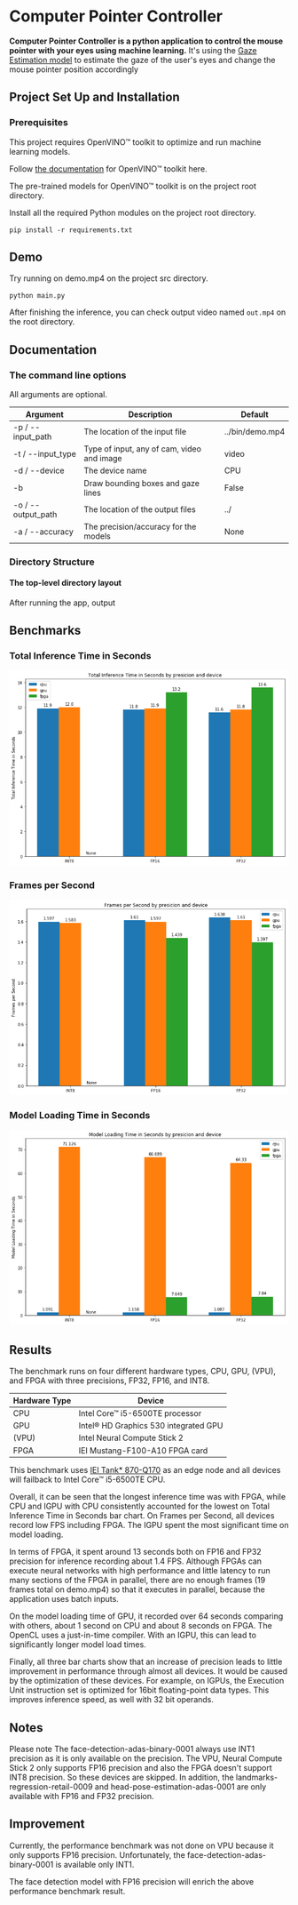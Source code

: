# Computer Pointer Controller

**Computer Pointer Controller is a python application to control the mouse pointer with your eyes using machine learning.** It's using the [Gaze Estimation model](https://docs.openvinotoolkit.org/latest/_models_intel_gaze_estimation_adas_0002_description_gaze_estimation_adas_0002.html) to estimate the gaze of the user's eyes and change the mouse pointer position accordingly

## Project Set Up and Installation
### Prerequisites
This project requires OpenVINO™ toolkit to optimize and run machine learning models.

Follow [the documentation](https://docs.openvinotoolkit.org/latest/index.html) for OpenVINO™ toolkit here.

The pre-trained models for OpenVINO™ toolkit is on the project root directory.

Install all the required Python modules on the project root directory.
```
pip install -r requirements.txt
```

## Demo
Try running on demo.mp4 on the project src directory.
```
python main.py
```

After finishing the inference, you can check output video named `out.mp4` on the root directory.

## Documentation
### The command line options
All arguments are optional.

| Argument           | Description                                | Default         |
|--------------------|--------------------------------------------|-----------------|
| -p / --input_path  | The location of the input file             | ../bin/demo.mp4 |
| -t / --input_type  | Type of input, any of cam, video and image | video           |
| -d / --device      | The device name                            | CPU             |
| -b                 | Draw bounding boxes and gaze lines         | False           |
| -o / --output_path | The location of the output files           | ../             |
| -a / --accuracy    | The precision/accuracy for the models      | None            |

### Directory Structure
#### The top-level directory layout


After running the app, output

## Benchmarks
### Total Inference Time in Seconds
![fp32_inference_time](docs/inference_time_int8-fp16-fp32.png)

### Frames per Second
![fp32_fps](docs/fps_int8-fp16-fp32.png)

### Model Loading Time in Seconds
![fp32_loading_time](docs/model_load_time_int8-fp16-fp32.png)

## Results
The benchmark runs on four different hardware types, CPU, GPU, (VPU), and FPGA with three precisions, FP32, FP16, and INT8.

| Hardware Type | Device                                |
|---------------|---------------------------------------|
| CPU           | Intel Core™ i5-6500TE processor       |
| GPU           | Intel® HD Graphics 530 integrated GPU |
| (VPU)           | Intel Neural Compute Stick 2          |
| FPGA          | IEI Mustang-F100-A10 FPGA card        |

This benchmark uses [IEI Tank* 870-Q170](https://software.intel.com/en-us/iot/hardware/iei-tank-dev-kit-core) as an edge node and all devices will failback to Intel Core™ i5-6500TE CPU.

Overall, it can be seen that the longest inference time was with FPGA, while CPU and IGPU with CPU consistently accounted for the lowest on Total Inference Time in Seconds bar chart. On Frames per Second, all devices record low FPS including FPGA. The IGPU spent the most significant time on model loading.

In terms of FPGA, it spent around 13 seconds both on FP16 and FP32 precision for inference recording about 1.4 FPS. Although FPGAs can execute neural networks with high performance and little latency to run many sections of the FPGA in parallel, there are no enough frames (19 frames total on demo.mp4) so that it executes in parallel, because the application uses batch inputs.

On the model loading time of GPU, it recorded over 64 seconds comparing with others, about 1 second on CPU and about 8 seconds on FPGA. The OpenCL uses a just-in-time compiler. With an IGPU, this can lead to significantly longer model load times.

Finally, all three bar charts show that an increase of precision leads to little improvement in performance through almost all devices. It would be caused by the optimization of these devices. For example, on IGPUs, the Execution Unit instruction set is optimized for 16bit floating-point data types. This improves inference speed, as well with 32 bit operands.

## Notes
Please note The face-detection-adas-binary-0001 always use INT1 precision as it is only available on the precision. The VPU, Neural Compute Stick 2 only supports FP16 precision and also the FPGA doesn't support INT8 precision. So these devices are skipped. In addition, the landmarks-regression-retail-0009 and head-pose-estimation-adas-0001 are only available with FP16 and FP32 precision.

## Improvement

Currently, the performance benchmark was not done on VPU because it only supports FP16 precision. Unfortunately, the face-detection-adas-binary-0001 is available only INT1.

The face detection model with FP16 precision will enrich the above performance benchmark result.
